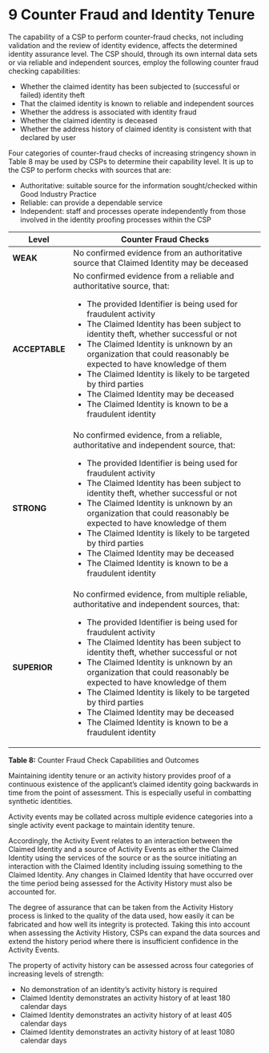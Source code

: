 # 9 Counter Fraud and Identity Tenure

The capability of a CSP to perform counter-fraud checks, not including validation and the review of identity evidence, affects the determined identity assurance level. The CSP should, through its own internal data sets or via reliable and independent sources, employ the following counter fraud checking capabilities:

- Whether the claimed identity has been subjected to (successful or failed) identity theft
- That the claimed identity is known to reliable and independent sources
- Whether the address is associated with identity fraud
- Whether the claimed identity is deceased
- Whether the address history of claimed identity is consistent with that declared by user

Four categories of counter-fraud checks of increasing stringency shown in Table 8 may be used by CSPs to determine their capability level. It is up to the CSP to perform checks with sources that are:

- Authoritative: suitable source for the information sought/checked within Good Industry Practice
- Reliable: can provide a dependable service
- Independent: staff and processes operate independently from those involved in the identity proofing processes within the CSP

| **Level** | **Counter Fraud Checks** |
| --- | --- |
| **WEAK** | No confirmed evidence from an authoritative source that Claimed Identity may be deceased |
| **ACCEPTABLE** | No confirmed evidence from a reliable and authoritative source, that:<br/><ul><li>The provided Identifier is being used for fraudulent activity</li><li>The Claimed Identity has been subject to identity theft, whether successful or not</li><li>The Claimed Identity is unknown by an organization that could reasonably be expected to have knowledge of them</li><li>The Claimed Identity is likely to be targeted by third parties</li><li>The Claimed Identity may be deceased</li><li>The Claimed Identity is known to be a fraudulent identity</li></ul> |
| **STRONG** | No confirmed evidence, from a reliable, authoritative and independent source, that:<br/><ul><li>The provided Identifier is being used for fraudulent activity</li><li>The Claimed Identity has been subject to identity theft, whether successful or not</li><li>The Claimed Identity is unknown by an organization that could reasonably be expected to have knowledge of them</li><li>The Claimed Identity is likely to be targeted by third parties</li><li>The Claimed Identity may be deceased</li><li>The Claimed Identity is known to be a fraudulent identity</li></ul> |
| **SUPERIOR** | No confirmed evidence, from multiple reliable, authoritative and independent sources, that:<br/><ul><li>The provided Identifier is being used for fraudulent activity</li><li>The Claimed Identity has been subject to identity theft, whether successful or not</li><li>The Claimed Identity is unknown by an organization that could reasonably be expected to have knowledge of them</li><li>The Claimed Identity is likely to be targeted by third parties</li><li>The Claimed Identity may be deceased</li><li>The Claimed Identity is known to be a fraudulent identity</li></ul> |

**Table 8:** Counter Fraud Check Capabilities and Outcomes

Maintaining identity tenure or an activity history provides proof of a continuous existence of the applicant’s claimed identity going backwards in time from the point of assessment. This is especially useful in combatting synthetic identities.

Activity events may be collated across multiple evidence categories into a single activity event package to maintain identity tenure. 

Accordingly, the Activity Event relates to an interaction between the Claimed Identity and a source of Activity Events as either the Claimed Identity using the services of the source or as the source initiating an interaction with the Claimed Identity including issuing something to the Claimed Identity. Any changes in Claimed Identity that have occurred over the time period being assessed for the Activity History must also be accounted for.

The degree of assurance that can be taken from the Activity History process is linked to the quality of the data used, how easily it can be fabricated and how well its integrity is protected. Taking this into account when assessing the Activity History, CSPs can expand the data sources and extend the history period where there is insufficient confidence in the Activity Events. 

The property of activity history can be assessed across four categories of increasing levels of strength:

- No demonstration of an identity’s activity history is required
- Claimed Identity demonstrates an activity history of at least 180 calendar days
- Claimed Identity demonstrates an activity history of at least 405 calendar days
- Claimed Identity demonstrates an activity history of at least 1080 calendar days
